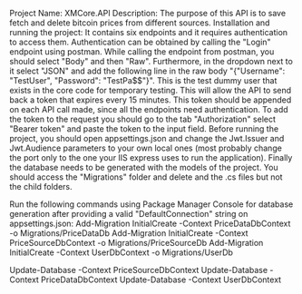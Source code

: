 Project Name: XMCore.API
Description: The purpose of this API is to save fetch and delete bitcoin prices from different sources. 
Installation and running the project: It contains six endpoints and it requires authentication to access them. Authentication can be obtained by calling the "Login" endpoint using postman. While calling the endpoint from postman, you should select "Body" and then "Raw". Furthermore, in the dropdown next to it select "JSON" and add the following line in the raw body "{"Username": "TestUser", "Password": "TestPa$$"}". This is the test dummy user that exists in the core code for temporary testing. This will allow the API to send back a token that expires every 15 minutes. This token should be appended on each API call made, since all the endpoints need authentication. To add the token to the request you should go to the tab "Authorization" select "Bearer token" and paste the token to the input field. Before running the project, you should open appsettings.json and change the Jwt.Issuer and Jwt.Audience parameters to your own local ones (most probably change the port only to the one your IIS express uses to run the application). Finally the database needs to be generated with the models of the project. You should access the "Migrations" folder and delete and the .cs files but not the child folders.


Run the following commands using Package Manager Console for database generation after providing a valid "DefaultConnection" string on appsettings.json:
Add-Migration InitialCreate -Context PriceDataDbContext -o Migrations/PriceDataDb
Add-Migration InitialCreate -Context PriceSourceDbContext -o Migrations/PriceSourceDb
Add-Migration InitialCreate -Context UserDbContext -o Migrations/UserDb

Update-Database -Context PriceSourceDbContext
Update-Database -Context PriceDataDbContext
Update-Database -Context UserDbContext

